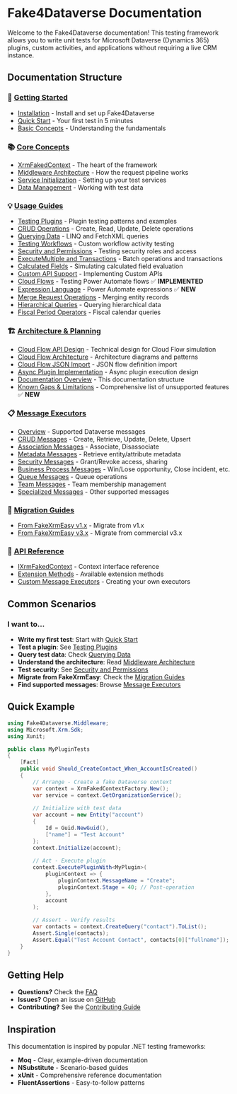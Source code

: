 # Fake4Dataverse Documentation

Welcome to the Fake4Dataverse documentation! This testing framework allows you to write unit tests for Microsoft Dataverse (Dynamics 365) plugins, custom activities, and applications without requiring a live CRM instance.

## Documentation Structure

### 🚀 [Getting Started](./getting-started/)
- [Installation](./getting-started/installation.md) - Install and set up Fake4Dataverse
- [Quick Start](./getting-started/quickstart.md) - Your first test in 5 minutes
- [Basic Concepts](./getting-started/basic-concepts.md) - Understanding the fundamentals

### 📚 [Core Concepts](./concepts/)
- [XrmFakedContext](./concepts/xrm-faked-context.md) - The heart of the framework
- [Middleware Architecture](./concepts/middleware.md) - How the request pipeline works
- [Service Initialization](./concepts/service-initialization.md) - Setting up your test services
- [Data Management](./concepts/data-management.md) - Working with test data

### 💡 [Usage Guides](./usage/)
- [Testing Plugins](./usage/testing-plugins.md) - Plugin testing patterns and examples
- [CRUD Operations](./usage/crud-operations.md) - Create, Read, Update, Delete operations
- [Querying Data](./usage/querying-data.md) - LINQ and FetchXML queries
- [Testing Workflows](./usage/testing-workflows.md) - Custom workflow activity testing
- [Security and Permissions](./usage/security-permissions.md) - Testing security roles and access
- [ExecuteMultiple and Transactions](./usage/batch-operations.md) - Batch operations and transactions
- [Calculated Fields](./usage/calculated-fields.md) - Simulating calculated field evaluation
- [Custom API Support](./usage/custom-api.md) - Implementing Custom APIs
- [Cloud Flows](./usage/cloud-flows.md) - Testing Power Automate flows ✅ **IMPLEMENTED**
- [Expression Language](./expression-language.md) - Power Automate expressions ✅ **NEW**
- [Merge Request Operations](./usage/merge-request.md) - Merging entity records
- [Hierarchical Queries](./usage/hierarchical-queries.md) - Querying hierarchical data
- [Fiscal Period Operators](./usage/fiscal-period-operators.md) - Fiscal calendar queries

### 🏗️ [Architecture & Planning](.)
- [Cloud Flow API Design](./API_DESIGN_CLOUD_FLOWS.md) - Technical design for Cloud Flow simulation
- [Cloud Flow Architecture](./CLOUD_FLOW_ARCHITECTURE.md) - Architecture diagrams and patterns
- [Cloud Flow JSON Import](./CLOUD_FLOW_JSON_IMPORT_SUMMARY.md) - JSON flow definition import
- [Async Plugin Implementation](./async-plugin-implementation.md) - Async plugin execution design
- [Documentation Overview](./DOCUMENTATION_OVERVIEW.md) - This documentation structure
- [Known Gaps & Limitations](./GAPS.md) - Comprehensive list of unsupported features ✅ **NEW**

### 📋 [Message Executors](./messages/)
- [Overview](./messages/README.md) - Supported Dataverse messages
- [CRUD Messages](./messages/crud.md) - Create, Retrieve, Update, Delete, Upsert
- [Association Messages](./messages/associations.md) - Associate, Disassociate
- [Metadata Messages](./messages/metadata.md) - Retrieve entity/attribute metadata
- [Security Messages](./messages/security.md) - Grant/Revoke access, sharing
- [Business Process Messages](./messages/business-process.md) - Win/Lose opportunity, Close incident, etc.
- [Queue Messages](./messages/queues.md) - Queue operations
- [Team Messages](./messages/teams.md) - Team membership management
- [Specialized Messages](./messages/specialized.md) - Other supported messages

### 🔄 [Migration Guides](./migration/)
- [From FakeXrmEasy v1.x](./migration/from-v1.md) - Migrate from v1.x
- [From FakeXrmEasy v3.x](./migration/from-v3.md) - Migrate from commercial v3.x

### 🔧 [API Reference](./api/)
- [IXrmFakedContext](./api/ixrm-faked-context.md) - Context interface reference
- [Extension Methods](./api/extension-methods.md) - Available extension methods
- [Custom Message Executors](./api/custom-executors.md) - Creating your own executors

## Common Scenarios

### I want to...

- **Write my first test**: Start with [Quick Start](./getting-started/quickstart.md)
- **Test a plugin**: See [Testing Plugins](./usage/testing-plugins.md)
- **Query test data**: Check [Querying Data](./usage/querying-data.md)
- **Understand the architecture**: Read [Middleware Architecture](./concepts/middleware.md)
- **Test security**: See [Security and Permissions](./usage/security-permissions.md)
- **Migrate from FakeXrmEasy**: Check the [Migration Guides](./migration/)
- **Find supported messages**: Browse [Message Executors](./messages/)

## Quick Example

```csharp
using Fake4Dataverse.Middleware;
using Microsoft.Xrm.Sdk;
using Xunit;

public class MyPluginTests
{
    [Fact]
    public void Should_CreateContact_When_AccountIsCreated()
    {
        // Arrange - Create a fake Dataverse context
        var context = XrmFakedContextFactory.New();
        var service = context.GetOrganizationService();
        
        // Initialize with test data
        var account = new Entity("account")
        {
            Id = Guid.NewGuid(),
            ["name"] = "Test Account"
        };
        context.Initialize(account);
        
        // Act - Execute plugin
        context.ExecutePluginWith<MyPlugin>(
            pluginContext => {
                pluginContext.MessageName = "Create";
                pluginContext.Stage = 40; // Post-operation
            },
            account
        );
        
        // Assert - Verify results
        var contacts = context.CreateQuery("contact").ToList();
        Assert.Single(contacts);
        Assert.Equal("Test Account Contact", contacts[0]["fullname"]);
    }
}
```

## Getting Help

- **Questions?** Check the [FAQ](./getting-started/faq.md)
- **Issues?** Open an issue on [GitHub](https://github.com/rnwood/Fake4Dataverse/issues)
- **Contributing?** See the [Contributing Guide](../README.md#contributing)

## Inspiration

This documentation is inspired by popular .NET testing frameworks:
- **Moq** - Clear, example-driven documentation
- **NSubstitute** - Scenario-based guides
- **xUnit** - Comprehensive reference documentation
- **FluentAssertions** - Easy-to-follow patterns
